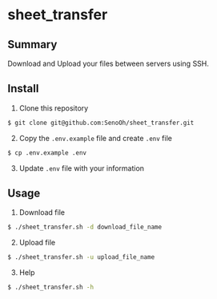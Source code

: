 # sheet_transfer
## Summary
Download and Upload your files between servers using SSH. 

## Install
1. Clone this repository
```bash
$ git clone git@github.com:SenoOh/sheet_transfer.git
```
2. Copy the `.env.example` file and create `.env` file
```bash
$ cp .env.example .env
```
3. Update `.env` file with your information

## Usage
1. Download file
```bash
$ ./sheet_transfer.sh -d download_file_name
```
2. Upload file
```bash
$ ./sheet_transfer.sh -u upload_file_name
```
3. Help
```bash
$ ./sheet_transfer.sh -h
```